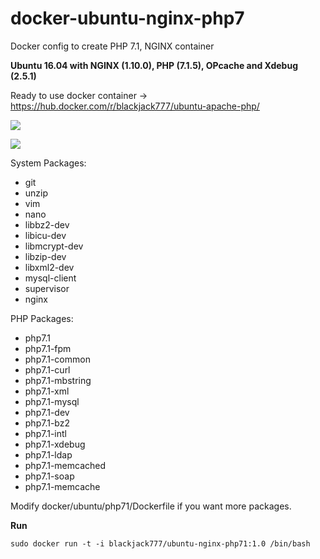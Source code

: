 # docker-ubuntu-nginx-php7
Docker config to create PHP 7.1, NGINX container

**Ubuntu 16.04  with NGINX (1.10.0), PHP (7.1.5), OPcache and Xdebug (2.5.1)**


Ready to use docker container -> https://hub.docker.com/r/blackjack777/ubuntu-apache-php/

[![](https://images.microbadger.com/badges/image/blackjack777/ubuntu-nginx-php71:1.0.svg)](https://microbadger.com/images/blackjack777/ubuntu-nginx-php71:1.0 "Get your own image badge on microbadger.com")

[![](https://images.microbadger.com/badges/version/blackjack777/ubuntu-nginx-php71:1.0.svg)](https://microbadger.com/images/blackjack777/ubuntu-nginx-php71:1.0 "Get your own version badge on microbadger.com")

System Packages:
* git
* unzip
* vim
* nano
* libbz2-dev
* libicu-dev
* libmcrypt-dev
* libzip-dev
* libxml2-dev
* mysql-client
* supervisor
* nginx

PHP Packages:
* php7.1
* php7.1-fpm
* php7.1-common
* php7.1-curl
* php7.1-mbstring
* php7.1-xml
* php7.1-mysql
* php7.1-dev
* php7.1-bz2
* php7.1-intl
* php7.1-xdebug
* php7.1-ldap
* php7.1-memcached
* php7.1-soap
* php7.1-memcache

Modify docker/ubuntu/php71/Dockerfile if you want more packages.

**Run**

    sudo docker run -t -i blackjack777/ubuntu-nginx-php71:1.0 /bin/bash